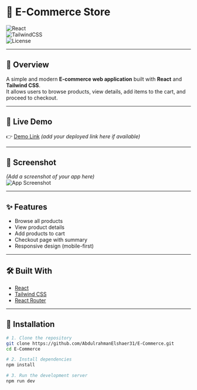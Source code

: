 # 🛒 E-Commerce Store  

![React](https://img.shields.io/badge/React-18-blue)  
![TailwindCSS](https://img.shields.io/badge/TailwindCSS-3-blueviolet)  
![License](https://img.shields.io/badge/license-MIT-green)  

---

## 📖 Overview  
A simple and modern **E-commerce web application** built with **React** and **Tailwind CSS**.  
It allows users to browse products, view details, add items to the cart, and proceed to checkout.  

---

## 🔗 Live Demo  
👉 [Demo Link](#) *(add your deployed link here if available)*  

---

## 📸 Screenshot  
*(Add a screenshot of your app here)*  
![App Screenshot](./screenshot.png)  

---

## ✨ Features  
- Browse all products  
- View product details  
- Add products to cart  
- Checkout page with summary  
- Responsive design (mobile-first)  

---

## 🛠️ Built With  
- [React](https://react.dev/)  
- [Tailwind CSS](https://tailwindcss.com/)  
- [React Router](https://reactrouter.com/)  

---

## 🚀 Installation  

```bash
# 1. Clone the repository
git clone https://github.com/AbdulrahmanElshaer31/E-Commerce.git
cd E-Commerce

# 2. Install dependencies
npm install

# 3. Run the development server
npm run dev
